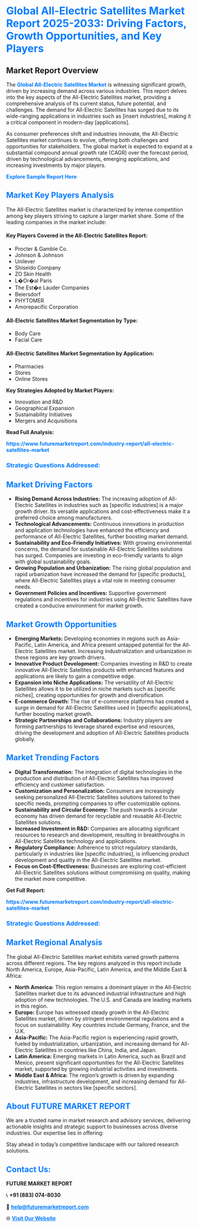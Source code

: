 <h1 style="color: #007BFF;">Global All-Electric Satellites Market Report 2025-2033: Driving Factors, Growth Opportunities, and Key Players</h1>

<section id="overview">
<h2>Market Report Overview</h2>
<p>The <a href="https://www.futuremarketreport.com/industry-report/all-electric-satellites-market" style="color: #007BFF; text-decoration: none;"><strong>Global All-Electric Satellites Market</strong></a> is witnessing significant growth, driven by increasing demand across various industries. This report delves into the key aspects of the All-Electric Satellites market, providing a comprehensive analysis of its current status, future potential, and challenges. The demand for All-Electric Satellites has surged due to its wide-ranging applications in industries such as [insert industries], making it a critical component in modern-day [applications].</p>
<p>As consumer preferences shift and industries innovate, the All-Electric Satellites market continues to evolve, offering both challenges and opportunities for stakeholders. The global market is expected to expand at a substantial compound annual growth rate (CAGR) over the forecast period, driven by technological advancements, emerging applications, and increasing investments by major players.</p>
</section>

<section id="overview">
<p><a href="https://www.futuremarketreport.com/request-sample/reportId=34964" style="color: #007BFF; text-decoration: none;"><strong>Explore Sample Report Here</strong></a></p>
</section>

<section id="key-players">
<h2 style="color: #007BFF;">Market Key Players Analysis</h2>
<p>The All-Electric Satellites market is characterized by intense competition among key players striving to capture a larger market share. Some of the leading companies in the market include:</p>
<h4>Key Players Covered in the All-Electric Satellites Report:</h4>
<ul><li>Procter &amp; Gamble Co.</li><li>Johnson &amp; Johnson</li><li>Unilever</li><li>Shiseido Company</li><li>ZO Skin Health</li><li>L�Or�al Paris</li><li>The Est�e Lauder Companies</li><li>Beiersdorf</li><li>PHYTOMER</li><li>Amorepacific Corporation</li></ul>
<h4>All-Electric Satellites Market Segmentation by Type:</h4>
<ul><li>Body Care</li><li>Facial Care</li></ul>

<h4>All-Electric Satellites Market Segmentation by Application:</h4>
<ul><li>Pharmacies</li><li>Stores</li><li>Online Stores</li></ul>
<p><strong>Key Strategies Adopted by Market Players:</strong></p>
<ul>
<li>Innovation and R&D</li>
<li>Geographical Expansion</li>
<li>Sustainability Initiatives</li>
<li>Mergers and Acquisitions</li>
</ul>
</section>

<section>
<p><strong>Read Full Analysis: </strong></p><a href="https://www.futuremarketreport.com/industry-report/all-electric-satellites-market" style="color: #007BFF; text-decoration: none;"><strong>https://www.futuremarketreport.com/industry-report/all-electric-satellites-market</strong></a>
<h3 style="color: #007BFF;">Strategic Questions Addressed:</h3>
</section>

<section id="driving-factors">
<h2 style="color: #007BFF;">Market Driving Factors</h2>
<ul>
<li><strong>Rising Demand Across Industries:</strong> The increasing adoption of All-Electric Satellites in industries such as [specific industries] is a major growth driver. Its versatile applications and cost-effectiveness make it a preferred choice among manufacturers.</li>
<li><strong>Technological Advancements:</strong> Continuous innovations in production and application technologies have enhanced the efficiency and performance of All-Electric Satellites, further boosting market demand.</li>
<li><strong>Sustainability and Eco-Friendly Initiatives:</strong> With growing environmental concerns, the demand for sustainable All-Electric Satellites solutions has surged. Companies are investing in eco-friendly variants to align with global sustainability goals.</li>
<li><strong>Growing Population and Urbanization:</strong> The rising global population and rapid urbanization have increased the demand for [specific products], where All-Electric Satellites plays a vital role in meeting consumer needs.</li>
<li><strong>Government Policies and Incentives:</strong> Supportive government regulations and incentives for industries using All-Electric Satellites have created a conducive environment for market growth.</li>
</ul>
</section>

<section id="growth-opportunities">
<h2 style="color: #007BFF;">Market Growth Opportunities</h2>
<ul>
<li><strong>Emerging Markets:</strong> Developing economies in regions such as Asia-Pacific, Latin America, and Africa present untapped potential for the All-Electric Satellites market. Increasing industrialization and urbanization in these regions are key growth drivers.</li>
<li><strong>Innovative Product Development:</strong> Companies investing in R&D to create innovative All-Electric Satellites products with enhanced features and applications are likely to gain a competitive edge.</li>
<li><strong>Expansion into Niche Applications:</strong> The versatility of All-Electric Satellites allows it to be utilized in niche markets such as [specific niches], creating opportunities for growth and diversification.</li>
<li><strong>E-commerce Growth:</strong> The rise of e-commerce platforms has created a surge in demand for All-Electric Satellites used in [specific applications], further boosting market growth.</li>
<li><strong>Strategic Partnerships and Collaborations:</strong> Industry players are forming partnerships to leverage shared expertise and resources, driving the development and adoption of All-Electric Satellites products globally.</li>
</ul>
</section>

<section id="trending-factors">
<h2 style="color: #007BFF;">Market Trending Factors</h2>
<ul>
<li><strong>Digital Transformation:</strong> The integration of digital technologies in the production and distribution of All-Electric Satellites has improved efficiency and customer satisfaction.</li>
<li><strong>Customization and Personalization:</strong> Consumers are increasingly seeking personalized All-Electric Satellites solutions tailored to their specific needs, prompting companies to offer customizable options.</li>
<li><strong>Sustainability and Circular Economy:</strong> The push towards a circular economy has driven demand for recyclable and reusable All-Electric Satellites solutions.</li>
<li><strong>Increased Investment in R&D:</strong> Companies are allocating significant resources to research and development, resulting in breakthroughs in All-Electric Satellites technology and applications.</li>
<li><strong>Regulatory Compliance:</strong> Adherence to strict regulatory standards, particularly in industries like [specific industries], is influencing product development and quality in the All-Electric Satellites market.</li>
<li><strong>Focus on Cost-Effectiveness:</strong> Businesses are exploring cost-efficient All-Electric Satellites solutions without compromising on quality, making the market more competitive.</li>
</ul>
</section>

<section>
<p><strong>Get Full Report: </strong></p><a href="https://www.futuremarketreport.com/industry-report/all-electric-satellites-market" style="color: #007BFF; text-decoration: none;"><strong>https://www.futuremarketreport.com/industry-report/all-electric-satellites-market</strong></a>
<h3 style="color: #007BFF;">Strategic Questions Addressed:</h3>
</section>


<section id="regional-analysis">
<h2 style="color: #007BFF;">Market Regional Analysis</h2>
<p>The global All-Electric Satellites market exhibits varied growth patterns across different regions. The key regions analyzed in this report include North America, Europe, Asia-Pacific, Latin America, and the Middle East & Africa:</p>
<ul>
<li><strong>North America:</strong> This region remains a dominant player in the All-Electric Satellites market due to its advanced industrial infrastructure and high adoption of new technologies. The U.S. and Canada are leading markets in this region.</li>
<li><strong>Europe:</strong> Europe has witnessed steady growth in the All-Electric Satellites market, driven by stringent environmental regulations and a focus on sustainability. Key countries include Germany, France, and the U.K.</li>
<li><strong>Asia-Pacific:</strong> The Asia-Pacific region is experiencing rapid growth, fueled by industrialization, urbanization, and increasing demand for All-Electric Satellites in countries like China, India, and Japan.</li>
<li><strong>Latin America:</strong> Emerging markets in Latin America, such as Brazil and Mexico, present significant opportunities for the All-Electric Satellites market, supported by growing industrial activities and investments.</li>
<li><strong>Middle East & Africa:</strong> The region’s growth is driven by expanding industries, infrastructure development, and increasing demand for All-Electric Satellites in sectors like [specific sectors].</li>
</ul>
</section>

<footer>
<h2 style="color: #007BFF;">About FUTURE MARKET REPORT</h2>
<p>We are a trusted name in market research and advisory services, delivering actionable insights and strategic support to businesses across diverse industries. Our expertise lies in offering:</p>

<p>Stay ahead in today’s competitive landscape with our tailored research solutions.</p>

<h2 style="color: #007BFF;">Contact Us:</h2>
<p><strong>FUTURE MARKET REPORT</strong></p>
<p>📞 <strong>+91 (883) 074-8030</strong></p>
<p>📧 <strong><a href="mailto:help@futuremarketreport.com" style="color: #007BFF;">help@futuremarketreport.com</a></strong></p>
<p>🌐 <strong><a href="https://www.futuremarketreport.com/" style="color: #007BFF;">Visit Our Website</a></strong></p>
</footer>